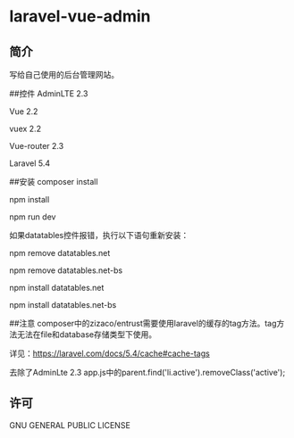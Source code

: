 # laravel-vue-admin

## 简介
写给自己使用的后台管理网站。

##控件
AdminLTE 2.3

Vue 2.2

vuex 2.2

Vue-router 2.3

Laravel 5.4

##安装
composer install

npm install

npm run dev

如果datatables控件报错，执行以下语句重新安装：

npm remove datatables.net

npm remove datatables.net-bs

npm install datatables.net

npm install datatables.net-bs

##注意
composer中的zizaco/entrust需要使用laravel的缓存的tag方法。tag方法无法在file和database存储类型下使用。

详见：https://laravel.com/docs/5.4/cache#cache-tags

去除了AdminLte 2.3 app.js中的parent.find('li.active').removeClass('active');
## 许可
GNU GENERAL PUBLIC LICENSE
